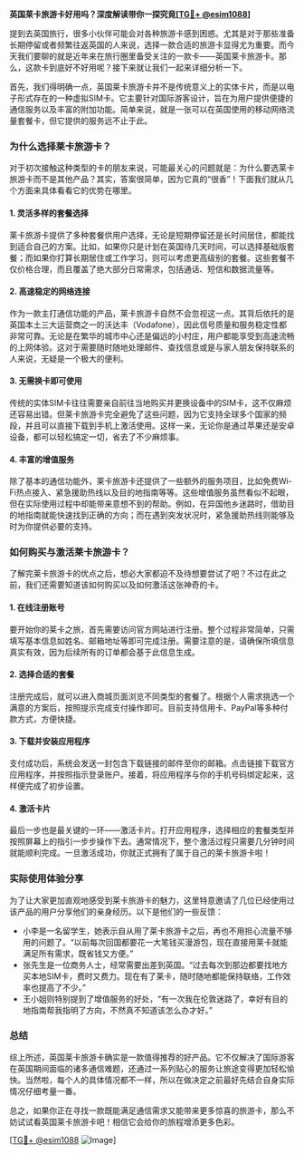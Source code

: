 **英国莱卡旅游卡好用吗？深度解读带你一探究竟[[TG💪+ @esim1088](https://t.me/s/esim1088)]**

提到去英国旅行，很多小伙伴可能会对各种旅游卡感到困惑。尤其是对于那些准备长期停留或者频繁往返英国的人来说，选择一款合适的旅游卡显得尤为重要。而今天我们要聊的就是近年来在旅行圈里备受关注的一款卡——英国莱卡旅游卡。那么，这款卡到底好不好用呢？接下来就让我们一起来详细分析一下。

首先，我们得明确一点，英国莱卡旅游卡并不是传统意义上的实体卡片，而是以电子形式存在的一种虚拟SIM卡。它主要针对国际游客设计，旨在为用户提供便捷的通信服务以及丰富的附加功能。简单来说，就是一张可以在英国使用的移动网络流量套餐卡，但它提供的服务远不止于此。

### **为什么选择莱卡旅游卡？**

对于初次接触这种类型的卡的朋友来说，可能最关心的问题就是：为什么要选莱卡旅游卡而不是其他产品？其实，答案很简单，因为它真的“很香”！下面我们就从几个方面来具体看看它的优势在哪里。

#### **1. 灵活多样的套餐选择**
莱卡旅游卡提供了多种套餐供用户选择，无论是短期停留还是长时间居住，都能找到适合自己的方案。比如，如果你只是计划在英国待几天时间，可以选择基础版套餐；而如果你打算长期居住或工作学习，则可以考虑更高级别的套餐。这些套餐不仅价格合理，而且覆盖了绝大部分日常需求，包括通话、短信和数据流量等。

#### **2. 高速稳定的网络连接**
作为一款主打通信功能的产品，莱卡旅游卡自然不会忽视这一点。其背后依托的是英国本土三大运营商之一的沃达丰（Vodafone），因此信号质量和服务稳定性都非常可靠。无论是在繁华的城市中心还是偏远的小村庄，用户都能享受到高速流畅的上网体验。这对于需要随时随地处理邮件、查找信息或是与家人朋友保持联系的人来说，无疑是一个极大的便利。

#### **3. 无需换卡即可使用**
传统的实体SIM卡往往需要亲自前往当地购买并更换设备中的SIM卡，这不仅麻烦还容易出错。但莱卡旅游卡完全避免了这些问题，因为它支持全球多个国家的频段，并且可以直接下载到手机上激活使用。这样一来，无论你是通过苹果还是安卓设备，都可以轻松搞定一切，省去了不少麻烦事。

#### **4. 丰富的增值服务**
除了基本的通信功能外，莱卡旅游卡还提供了一些额外的服务项目，比如免费Wi-Fi热点接入、紧急援助热线以及目的地指南等等。这些增值服务虽然看似不起眼，但在实际使用过程中却能带来意想不到的帮助。例如，在异国他乡迷路时，借助目的地指南就能快速找到正确的方向；而在遇到突发状况时，紧急援助热线则能够及时为你提供必要的支持。

### **如何购买与激活莱卡旅游卡？**

了解完莱卡旅游卡的优点之后，想必大家都迫不及待想要尝试了吧？不过在此之前，我们还需要知道该如何购买以及如何激活这张神奇的卡。

#### **1. 在线注册账号**
要开始你的莱卡之旅，首先需要访问官方网站进行注册。整个过程非常简单，只需填写基本信息如姓名、邮箱地址等即可完成注册。需要注意的是，请确保所填信息真实有效，因为后续所有的订单都会基于此信息生成。

#### **2. 选择合适的套餐**
注册完成后，就可以进入商城页面浏览不同类型的套餐了。根据个人需求挑选一个满意的方案后，按照提示完成支付操作即可。目前支持信用卡、PayPal等多种付款方式，方便快捷。

#### **3. 下载并安装应用程序**
支付成功后，系统会发送一封包含下载链接的邮件至你的邮箱。点击链接下载官方应用程序，并按照指示登录账户。接着，将应用程序与你的手机号码绑定起来，这样便完成了初步设置。

#### **4. 激活卡片**
最后一步也是最关键的一环——激活卡片。打开应用程序，选择相应的套餐类型并按照屏幕上的指引一步步操作下去。通常情况下，整个激活过程只需要几分钟时间就能顺利完成。一旦激活成功，你就正式拥有了属于自己的莱卡旅游卡啦！

### **实际使用体验分享**

为了让大家更加直观地感受到莱卡旅游卡的魅力，这里特意邀请了几位已经使用过该产品的用户分享他们的亲身经历。以下是他们的一些反馈：

- 小李是一名留学生，她表示自从用了莱卡旅游卡之后，再也不用担心流量不够用的问题了。“以前每次回国都要花一大笔钱买漫游包，现在直接用莱卡就能满足所有需求，既省钱又方便。”
- 张先生是一位商务人士，经常需要出差到英国。“过去每次到那边都要找地方买本地SIM卡，费时又费力。现在有了莱卡，随时随地都能保持联络，工作效率也提高了不少。”
- 王小姐则特别提到了增值服务的好处，“有一次我在伦敦迷路了，幸好有目的地指南帮我指明了方向，不然真不知道该怎么办才好。”

### **总结**

综上所述，英国莱卡旅游卡确实是一款值得推荐的好产品。它不仅解决了国际游客在英国期间面临的诸多通信难题，还通过一系列贴心的服务让旅途变得更加轻松愉快。当然啦，每个人的具体情况都不一样，所以在做决定之前最好先结合自身实际情况仔细考量一番。

总之，如果你正在寻找一款既能满足通信需求又能带来更多惊喜的旅游卡，那么不妨试试看英国莱卡旅游卡吧！相信它会给你的旅程增添更多色彩。

[[TG💪+ @esim1088](https://t.me/s/esim1088) ![Image](https://i.postimg.cc/4NQfJmqS/Snipaste-2025-05-13-00-14-12.png)]